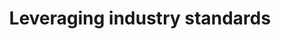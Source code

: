 ---
title: Leveraging industry standards
weight: 2
image:
  preview_only: true
links:
summary: |-
  
  Pest-forecasting tools 'in the cloud' need deep technical expertise. The payoff is easy access for stakeholders to state-of-the-art, demanding models built on up-to-date data. We take inspiration from the tech industry's approach to MLOps.
  
  Our data and scripts are stored on an Amazon Web Service EC2 instance, which scales on-the-fly to meet computing needs. The Ubuntu virtual machine also hosts the Shiny server used to share the results on the web, and Nginx and Certbot for accessibility and security.
  
  From there we can embed our apps in convenient web reports like this one, built with Hugo, maintained on GitHub, and deployed on Netlify.
tags:
- Problem
share: false
profile: false
comments: false
reading_time: false
---
